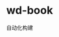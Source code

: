 <!--
 * @Author: your name
 * @Date: 2020-06-09 20:28:39
 * @LastEditTime: 2020-06-10 09:37:15
 * @LastEditors: your name
 * @Description: In User Settings Edit
 * @FilePath: /mydir/wd-book/README.md
--> 
# wd-book


自动化构建
